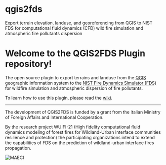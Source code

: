 # qgis2fds

Export terrain elevation, landuse, and georeferencing from QGIS to NIST FDS for computational fluid dynamics (CFD) wild fire simulation and atmospheric fire pollutants dispersion

# Welcome to the QGIS2FDS Plugin repository!

The open source plugin to export terrains and landuse from the [QGIS](http://www.qgis.org) geographic information system to the [NIST Fire Dynamics Simulator (FDS)](https://pages.nist.gov/fds-smv/) for wildfire simulation and atmospheric dispersion of fire pollutants.

To learn how to use this plugin, please read the [wiki](https://github.com/firetools/qgis2fds/wiki).

---

The development of QGIS2FDS is funded by a grant from the Italian Ministry of Foreign Affairs and International Cooperation.

By the research project WUIFI-21 (High fidelity computational fluid dynamics modeling of forest fires for Wildland-Urban Interface communities resilience and protection) the participating organizations intend to extend the capabilities of FDS on the prediction of wildland-urban interface fires propagation.

![MAECI](https://github.com/firetools/qgis2fds/wiki/images/MAECI.png)
